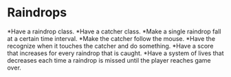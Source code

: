 Raindrops
=========


*Have a raindrop class.
*Have a catcher class.
*Make a single raindrop fall at a certain time interval.
*Make the catcher follow the mouse.
*Have the recognize when it touches the catcher and do something.
*Have a score that increases for every raindrop that is caught.
*Have a system of lives that decreases each time a raindrop is missed until the player reaches game over.


